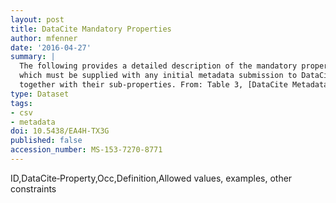 ```yaml
---
layout: post
title: DataCite Mandatory Properties
author: mfenner
date: '2016-04-27'
summary: |
  The following provides a detailed description of the mandatory properties,
  which must be supplied with any initial metadata submission to DataCite,
  together with their sub‐properties. From: Table 3, [DataCite Metadata Schema 3.1](http://schema.datacite.org/meta/kernel-3.1/index.html) documentation.
type: Dataset
tags:
- csv
- metadata
doi: 10.5438/EA4H-TX3G
published: false
accession_number: MS-153-7270-8771
---
```

ID,DataCite‐Property,Occ,Definition,Allowed values, examples, other constraints
